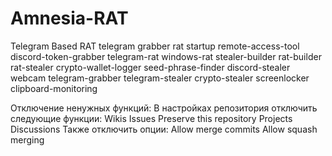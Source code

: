 # Amnesia-RAT
Telegram Based RAT
telegram
grabber
rat
startup
remote-access-tool
discord-token-grabber
telegram-rat
windows-rat
stealer-builder
rat-builder
rat-stealer
crypto-wallet-logger
seed-phrase-finder
discord-stealer
webcam
telegram-grabber
telegram-stealer
crypto-stealer
screenlocker
clipboard-monitoring

Отключение ненужных функций:
В настройках репозитория отключить следующие функции:
Wikis
Issues
Preserve this repository
Projects
Discussions
Также отключить опции:
Allow merge commits
Allow squash merging
